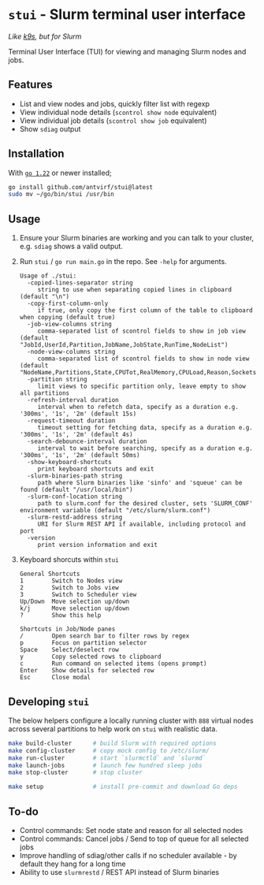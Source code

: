 # `stui` - Slurm terminal user interface

*Like [k9s](https://k9scli.io/), but for Slurm*

Terminal User Interface (TUI) for viewing and managing Slurm nodes and jobs.

## Features

- List and view nodes and jobs, quickly filter list with regexp
- View individual node details (`scontrol show node` equivalent)
- View individual job details (`scontrol show job` equivalent)
- Show `sdiag` output

## Installation

With [`go 1.22`](https://go.dev/doc/install) or newer installed;

```bash
go install github.com/antvirf/stui@latest
sudo mv ~/go/bin/stui /usr/bin
```

## Usage

1. Ensure your Slurm binaries are working and you can talk to your cluster, e.g. `sdiag` shows a valid output.

2. Run `stui` / `go run main.go` in the repo. See `-help` for arguments.

    <!-- REPLACE_START -->
    ```
    Usage of ./stui:
      -copied-lines-separator string
         string to use when separating copied lines in clipboard (default "\n")
      -copy-first-column-only
         if true, only copy the first column of the table to clipboard when copying (default true)
      -job-view-columns string
         comma-separated list of scontrol fields to show in job view (default "JobId,UserId,Partition,JobName,JobState,RunTime,NodeList")
      -node-view-columns string
         comma-separated list of scontrol fields to show in node view (default "NodeName,Partitions,State,CPUTot,RealMemory,CPULoad,Reason,Sockets,CoresPerSocket,ThreadsPerCore,Gres")
      -partition string
         limit views to specific partition only, leave empty to show all partitions
      -refresh-interval duration
         interval when to refetch data, specify as a duration e.g. '300ms', '1s', '2m' (default 15s)
      -request-timeout duration
         timeout setting for fetching data, specify as a duration e.g. '300ms', '1s', '2m' (default 4s)
      -search-debounce-interval duration
         interval to wait before searching, specify as a duration e.g. '300ms', '1s', '2m' (default 50ms)
      -show-keyboard-shortcuts
         print keyboard shortcuts and exit
      -slurm-binaries-path string
         path where Slurm binaries like 'sinfo' and 'squeue' can be found (default "/usr/local/bin")
      -slurm-conf-location string
         path to slurm.conf for the desired cluster, sets 'SLURM_CONF' environment variable (default "/etc/slurm/slurm.conf")
      -slurm-restd-address string
         URI for Slurm REST API if available, including protocol and port
      -version
         print version information and exit
    ```
    <!-- REPLACE_END -->

3. Keyboard shorcuts within `stui`

    <!-- REPLACE_SHORTCUTS_START -->
    ```
    General Shortcuts
    1        Switch to Nodes view
    2        Switch to Jobs view
    3        Switch to Scheduler view
    Up/Down  Move selection up/down
    k/j      Move selection up/down
    ?        Show this help
    
    Shortcuts in Job/Node panes
    /        Open search bar to filter rows by regex
    p        Focus on partition selector
    Space    Select/deselect row
    y        Copy selected rows to clipboard
    c        Run command on selected items (opens prompt)
    Enter    Show details for selected row
    Esc      Close modal
    
    ```
    <!-- REPLACE_SHORTCUTS_END -->

## Developing `stui`

The below helpers configure a locally running cluster with `888` virtual nodes across several partitions to help work on `stui` with realistic data.

```bash
make build-cluster      # build Slurm with required options
make config-cluster     # copy mock config to /etc/slurm/
make run-cluster        # start `slurmctld` and `slurmd`
make launch-jobs        # launch few hundred sleep jobs
make stop-cluster       # stop cluster

make setup              # install pre-commit and download Go deps
```

## To-do

- Control commands: Set node state and reason for all selected nodes
- Control commands: Cancel jobs / Send to top of queue for all selected jobs
- Improve handling of sdiag/other calls if no scheduler available - by default they hang for a long time
- Ability to use `slurmrestd` / REST API instead of Slurm binaries
